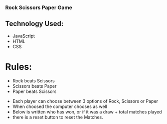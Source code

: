 ### Rock Scissors Paper Game

## Technology Used:
-   JavaScript
-   HTML
-   CSS

# Rules:
-   Rock beats Scissors
-   Scissors beats Paper
-   Paper beats Scissors


* Each player can choose between 3 options of Rock, Scissors or Paper
* When choosed the computer chooses as well
* Below is written who has won, or if it was a draw + total matches played
* there is a reset button to reset the Matches.